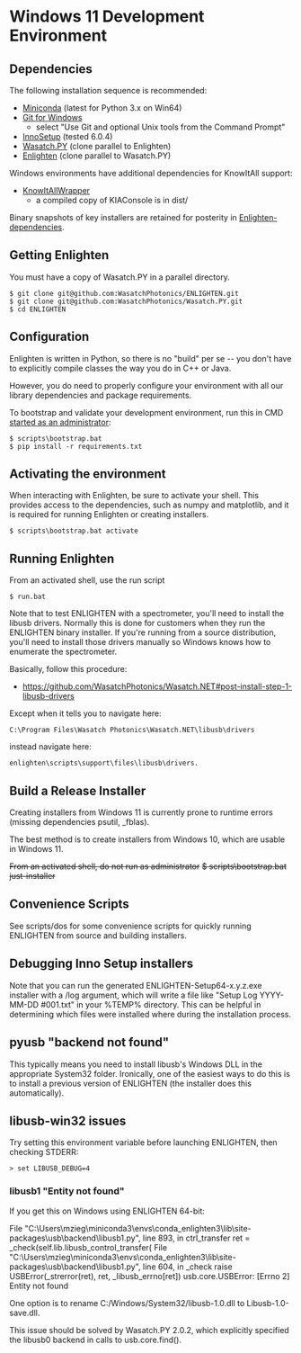 # Windows 11 Development Environment

## Dependencies

The following installation sequence is recommended:

- [Miniconda](https://conda.io/miniconda.html) (latest for Python 3.x on Win64)
- [Git for Windows](https://git-scm.com/download/win) 
    - select "Use Git and optional Unix tools from the Command Prompt"
- [InnoSetup](http://www.jrsoftware.org/isinfo.php) (tested 6.0.4)
- [Wasatch.PY](https://github.com/WasatchPhotonics/Wasatch.PY) (clone parallel to Enlighten)
- [Enlighten](https://github.com/WasatchPhotonics/ENLIGHTEN) (clone parallel to Wasatch.PY)

Windows environments have additional dependencies for KnowItAll support:

- [KnowItAllWrapper](https://github.com/WasatchPhotonics/KnowItAllWrapper)
    - a compiled copy of KIAConsole is in dist/

Binary snapshots of key installers are retained for posterity in [Enlighten-dependencies](https://github.com/WasatchPhotonics/Enlighten-dependencies).

## Getting Enlighten

You must have a copy of Wasatch.PY in a parallel directory.

    $ git clone git@github.com:WasatchPhotonics/ENLIGHTEN.git
    $ git clone git@github.com:WasatchPhotonics/Wasatch.PY.git
    $ cd ENLIGHTEN

## Configuration

Enlighten is written in Python, so there is no "build" per se -- you don't have
to explicitly compile classes the way you do in C++ or Java.

However, you do need to properly configure your environment with all our library 
dependencies and package requirements.

To bootstrap and validate your development environment, run this in CMD [started as an administrator](https://stackoverflow.com/questions/61350929/not-a-conda-environment):

    $ scripts\bootstrap.bat
    $ pip install -r requirements.txt

## Activating the environment

When interacting with Enlighten, be sure to activate your shell. This provides access to the dependencies, such as numpy and matplotlib, and it is required for running Enlighten or creating installers.

    $ scripts\bootstrap.bat activate

## Running Enlighten

From an activated shell, use the run script

    $ run.bat

Note that to test ENLIGHTEN with a spectrometer, you'll need to install the
libusb drivers.  Normally this is done for customers when they run the 
ENLIGHTEN binary installer.  If you're running from a source distribution,
you'll need to install those drivers manually so Windows knows how to enumerate
the spectrometer.

Basically, follow this procedure:

- https://github.com/WasatchPhotonics/Wasatch.NET#post-install-step-1-libusb-drivers

Except when it tells you to navigate here:

    C:\Program Files\Wasatch Photonics\Wasatch.NET\libusb\drivers

instead navigate here:

    enlighten\scripts\support\files\libusb\drivers.

## Build a Release Installer

Creating installers from Windows 11 is currently prone to runtime errors (missing dependencies psutil, \_fblas). 

The best method is to create installers from Windows 10, which are usable in Windows 11.

~~From an activated shell, do not run as administrator~~
~~$ scripts\bootstrap.bat just-installer~~

## Convenience Scripts

See scripts/dos for some convenience scripts for quickly running ENLIGHTEN from 
source and building installers.

## Debugging Inno Setup installers

Note that you can run the generated ENLIGHTEN-Setup64-x.y.z.exe installer with a /log
argument, which will write a file like "Setup Log YYYY-MM-DD #001.txt" in your %TEMP%
directory.  This can be helpful in determining which files were installed where during
the installation process.

## pyusb "backend not found"

This typically means you need to install libusb's Windows DLL in the appropriate
System32 folder.  Ironically, one of the easiest ways to do this is to install a
previous version of ENLIGHTEN (the installer does this automatically).

## libusb-win32 issues

Try setting this environment variable before launching ENLIGHTEN, then checking STDERR:

    > set LIBUSB_DEBUG=4

### libusb1 "Entity not found"

If you get this on Windows using ENLIGHTEN 64-bit:

  File "C:\Users\mzieg\miniconda3\envs\conda\_enlighten3\lib\site-packages\usb\backend\libusb1.py", line 893, in ctrl\_transfer
    ret = _check(self.lib.libusb_control_transfer(
  File "C:\Users\mzieg\miniconda3\envs\conda\_enlighten3\lib\site-packages\usb\backend\libusb1.py", line 604, in \_check
    raise USBError(_strerror(ret), ret, _libusb_errno[ret])
        usb.core.USBError: [Errno 2] Entity not found

One option is to rename C:/Windows/System32/libusb-1.0.dll to Libusb-1.0-save.dll.

This issue should be solved by Wasatch.PY 2.0.2, which explicitly specified the
libusb0 backend in calls to usb.core.find().
